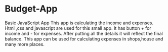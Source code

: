 # Budget-App
Basic JavaScript App
This app is calculating the income and expenses. Html ,css and javascript are used for this small app. It has button + for income and - for expenses. After putting all the details it will reflect the final balance.
This app can be used for calculating expenses in shops,house and many more places.
